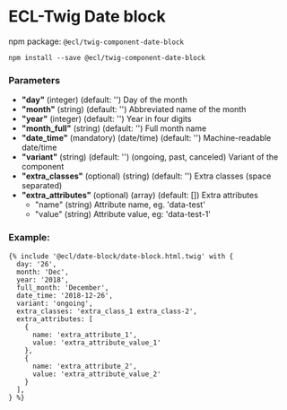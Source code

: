 # ECL-Twig Date block

npm package: `@ecl/twig-component-date-block`

```shell
npm install --save @ecl/twig-component-date-block
```

### Parameters

- **"day"** (integer) (default: '') Day of the month
- **"month"** (string) (default: '') Abbreviated name of the month
- **"year"** (integer) (default: '') Year in four digits
- **"month_full"** (string) (default: '') Full month name
- **"date_time"** (mandatory) (date/time) (default: '') Machine-readable date/time
- **"variant"** (string) (default: '') (ongoing, past, canceled) Variant of the component
- **"extra_classes"** (optional) (string) (default: '') Extra classes (space separated)
- **"extra_attributes"** (optional) (array) (default: []) Extra attributes
  - "name" (string) Attribute name, eg. 'data-test'
  - "value" (string) Attribute value, eg: 'data-test-1'

### Example:

<!-- prettier-ignore -->
```twig
{% include '@ecl/date-block/date-block.html.twig' with { 
  day: '26', 
  month: 'Dec', 
  year: '2018', 
  full_month: 'December', 
  date_time: '2018-12-26',
  variant: 'ongoing', 
  extra_classes: 'extra_class_1 extra_class-2', 
  extra_attributes: [ 
    { 
      name: 'extra_attribute_1', 
      value: 'extra_attribute_value_1' 
    }, 
    { 
      name: 'extra_attribute_2', 
      value: 'extra_attribute_value_2' 
    } 
  ], 
} %}
```
